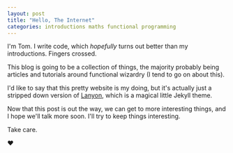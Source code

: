```yaml
---
layout: post
title: "Hello, The Internet"
categories: introductions maths functional programming
---
```


I'm Tom. I write code, which _hopefully_ turns out better than my introductions. Fingers crossed.

This blog is going to be a collection of things, the majority probably being articles and tutorials around functional wizardry (I tend to go on about this).

I'd like to say that this pretty website is my doing, but it's actually just a stripped down version of [Lanyon](http://lanyon.getpoole.com), which is a magical little Jekyll theme.

Now that this post is out the way, we can get to more interesting things, and I hope we'll talk more soon. I'll try to keep things interesting.

Take care.

&hearts;
